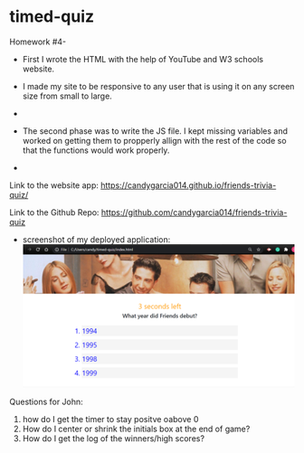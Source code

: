 # timed-quiz
Homework #4- 

* First I wrote the HTML with the help of YouTube and W3 schools website. 

* I made my site to be responsive to any user that is using it on any screen size from small to large. 

*

* The second phase was to write the JS file. I kept missing variables and worked on getting them to propperly allign with the rest of the code so that the functions would work properly.

*



Link to the website app:  https://candygarcia014.github.io/friends-trivia-quiz/

Link to the Github Repo: https://github.com/candygarcia014/friends-trivia-quiz

* screenshot of my deployed application: 
![screenshot](snapshot.PNG)

Questions for John: 
1. how do I get the timer to stay positve oabove 0 
2. How do I center or shrink the initials box at the end of game?
3. How do I get the log of the winners/high scores? 